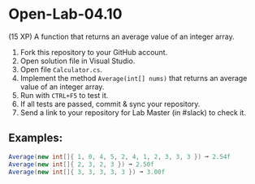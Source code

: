 # Open-Lab-04.10
(15 XP) A function that returns an average value of an integer array.

1. Fork this repository to your GitHub account.
2. Open solution file in Visual Studio.
3. Open file `Calculator.cs`.
4. Implement the method `Average(int[] nums)` that returns an average value of an integer array.
5. Run with `CTRL+F5` to test it.
6. If all tests are passed, commit & sync your repository.
7. Send a link to your repository for Lab Master (in #slack) to check it.

## Examples: 
```C#
Average(new int[]{ 1, 0, 4, 5, 2, 4, 1, 2, 3, 3, 3 }) ➞ 2.54f
Average(new int[]{ 2, 3, 2, 3 }) ➞ 2.50f
Average(new int[]{ 3, 3, 3, 3, 3 }) ➞ 3.00f
```
